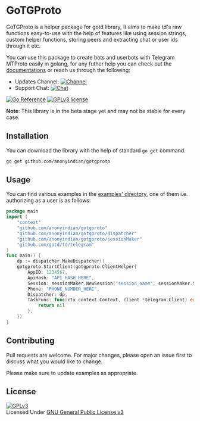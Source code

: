 # GoTGProto
GoTGProto is a helper package for gotd library, It aims to make td's raw functions easy-to-use with the help of features like using session strings, custom helper functions, storing peers and extracting chat or user ids through it etc.

You can use this package to create bots and userbots with Telegram MTProto easily in golang, for any futher help you can check out the [documentations](https://pkg.go.dev/github.com/anonyindian/gotgproto) or reach us through the following:
- Updates Channel: [![Channel](https://img.shields.io/badge/GoTGProto-Channel-dark)](https://telegram.me/gotgproto)
- Support Chat: [![Chat](https://img.shields.io/badge/GoTGProto-Support%20Chat-red)](https://telegram.me/gotgprotochat)

[![Go Reference](https://pkg.go.dev/badge/github.com/anonyindian/gotgproto.svg)](https://pkg.go.dev/github.com/anonyindian/gotgproto) [![GPLv3 license](https://img.shields.io/badge/License-GPLv3-blue.svg)](http://perso.crans.org/besson/LICENSE.html)

**Note**: This library is in the beta stage yet and may not be stable for every case.

## Installation
You can download the library with the help of standard `go get` command.

```bash
go get github.com/anonyindian/gotgproto
```

## Usage
You can find various examples in the [examples' directory](./examples/), one of them i.e. authorizing as a user is as follows:
```go
package main
import (
	"context"
	"github.com/anonyindian/gotgproto"
	"github.com/anonyindian/gotgproto/dispatcher"
	"github.com/anonyindian/gotgproto/sessionMaker"
	"github.com/gotd/td/telegram"
)
func main() {
    dp := dispatcher.MakeDispatcher()
    gotgproto.StartClient(gotgproto.ClientHelper{
		AppID: 1234567,
		ApiHash: "API_HASH_HERE",
		Session: sessionMaker.NewSession("session_name", sessionMaker.Session),
		Phone: "PHONE_NUMBER_HERE",
		Dispatcher: dp,
		TaskFunc: func(ctx context.Context, client *telegram.Client) error {
			return nil
		},
	})
}
```

## Contributing
Pull requests are welcome. For major changes, please open an issue first to discuss what you would like to change.

Please make sure to update examples as appropriate.

## License
[![GPLv3](https://www.gnu.org/graphics/gplv3-127x51.png)](https://www.gnu.org/licenses/gpl-3.0.en.html)
<br>Licensed Under <a href="https://www.gnu.org/licenses/gpl-3.0.en.html">GNU General Public License v3</a>